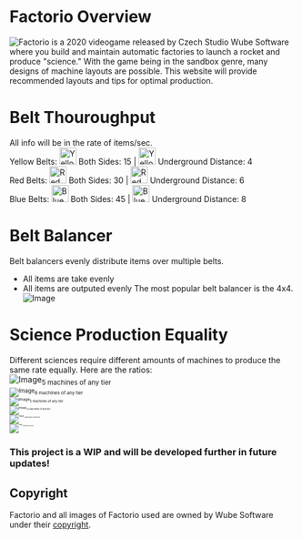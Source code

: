 # Factorio Overview
![Factorio](https://www.factorio.com/) is a 2020 videogame released by Czech Studio Wube Software where you build and maintain automatic factories to launch a rocket and produce "science." With the game being in the sandbox genre, many designs of machine layouts are possible. This website will provide recommended layouts and tips for optimal production.

# Belt Thouroughput
All info will be in the rate of items/sec.<br>
Yellow Belts: <img src="https://wiki.factorio.com/images/Transport_belt.png" alt="Yellow Belt" height="30" width="30"/> Both Sides: 15 | <img src="https://wiki.factorio.com/images/Underground_belt.png" alt="Yellow Underground Belt" height="30" width="30"/> Underground Distance: 4<br>
Red Belts: <img src="https://wiki.factorio.com/images/Fast_transport_belt.png" alt="Red Belt" height="30" width="30"/> Both Sides: 30 | <img src="https://wiki.factorio.com/images/Fast_underground_belt.png" alt="Red Underground Belt" height="30" width="30"/> Underground Distance: 6<br>
Blue Belts: <img src="https://wiki.factorio.com/images/Express_transport_belt.png" alt="Blue Belt" height="30" width="30"/> Both Sides: 45 | <img src="https://wiki.factorio.com/images/Express_underground_belt.png" alt="Blue Underground Belt" height="30" width="30"/> Underground Distance: 8<br>

# Belt Balancer
Belt balancers evenly distribute items over multiple belts.
- All items are take evenly
- All items are outputed evenly
The most popular belt balancer is the 4x4.<br>
![Image](https://factoriocheatsheet.com/assets/images/balancer-4x4.webp)

# Science Production Equality
Different sciences require different amounts of machines to produce the same rate equally. Here are the ratios:<br>
![Image](https://wiki.factorio.com/images/Automation_science_pack.png)<sub>5 machines of any tier<sub/><br>
![Image](https://wiki.factorio.com/images/Logistic_science_pack.png)<sub>6 machines of any tier<sub/><br>
![Image](https://wiki.factorio.com/images/Military_science_pack.png)<sub>5 machines of any tier<sub/><br>
![Image](https://wiki.factorio.com/images/Chemical_science_pack.png)<sub>12 machines of any tier<sub/><br>
![Image](https://wiki.factorio.com/images/Production_science_pack.png)<sub>7 machines of any tier<sub/><br>
![Image](https://wiki.factorio.com/images/Utility_science_pack.png)<sub>7 machines of any tier<sub/>

### This project is a WIP and will be developed further in future updates!

## Copyright
Factorio and all images of Factorio used are owned by Wube Software under their [copyright](https://wiki.factorio.com/Factorio:Copyrights#:~:text=Factorio%20content%20and%20materials%20are%20trademarks%20and%20copyrights,3.0%20Unported%20%28CC%20BY-NC-SA%203.0%29%20unless%20otherwise%20noted.).
